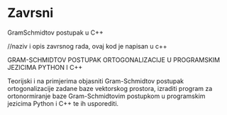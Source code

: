 # Zavrsni
GramSchmidtov postupak u C++

//naziv i opis zavrsnog rada, ovaj kod je napisan u c++

GRAM-SCHMIDTOV POSTUPAK ORTOGONALIZACIJE U PROGRAMSKIM JEZICIMA PYTHON I C++

Teorijski i na primjerima objasniti Gram-Schmidtov postupak ortogonalizacije zadane baze vektorskog prostora, izraditi program za ortonormiranje baze Gram-Schmidtovim postupkom u programskim jezicima Python i C++ te ih usporediti.
